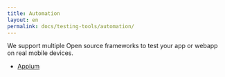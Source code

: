 ```yaml
---
title: Automation
layout: en
permalink: docs/testing-tools/automation/
---
```


We support multiple Open source frameworks to test your app or webapp on real mobile devices.


+ <a href="/docs/testing-tools/automation/appium/">Appium</a>
